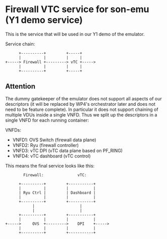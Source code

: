 # Firewall VTC service for son-emu (Y1 demo service)

This is the service that will be used in our Y1 demo of the emulator.

Service chain: 

```
      +----------+         +-----+
      |          |         |     |
+-----> Firewall +---------> vTC +----->
      |          |         |     |
      +----------+         +-----+

```

## Attention

The dummy gatekeeper of the emulator does not support all aspects of our descriptors (it will be replaced by WP4's orchestrator later and does not need to be feature complete). In particular it does not support chaining of multiple VDUs inside a single VNFD. Thus we split up the descriptors in a single VNFD for each running container:

VNFDs:

* VNFD1: OVS Switch (firewall data plane)
* VNFD2: Ryu (firewall controller)
* VNFD3: vTC DPI (vTC data plane based on PF_RING)
* VNFD4: vTC dashboard (vTC control) 


This means the final service looks like this:


```
        Firewall:               vTC:

      +----------+         +-----------+
      |          |         |           |
      | Ryu Ctrl |         | Dashboard |
      |          |         |           |
      +----------+         +-----------+
            |                    |
            |                    |
      +----------+         +-----------+
      |          |         |           |
+----->     OVS  +--------->    DPI    +----->
      |          |         |           |
      +----------+         +-----------+

```

